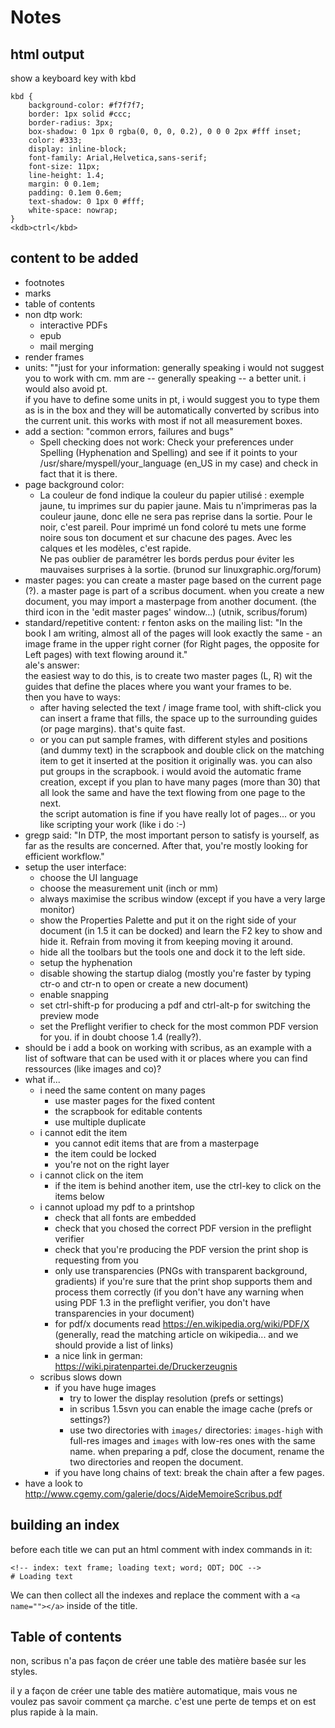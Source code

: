 # Notes

## html output

show a keyboard key with kbd
~~~
kbd {
    background-color: #f7f7f7;
    border: 1px solid #ccc;
    border-radius: 3px;
    box-shadow: 0 1px 0 rgba(0, 0, 0, 0.2), 0 0 0 2px #fff inset;
    color: #333;
    display: inline-block;
    font-family: Arial,Helvetica,sans-serif;
    font-size: 11px;
    line-height: 1.4;
    margin: 0 0.1em;
    padding: 0.1em 0.6em;
    text-shadow: 0 1px 0 #fff;
    white-space: nowrap;
}
<kdb>ctrl</kbd>
~~~

## content to be added

- footnotes
- marks
- table of contents
- non dtp work:
  - interactive PDFs
  - epub
  - mail merging
- render frames
- units: ""just for your information: generally speaking i would not suggest you to work with cm. mm are -- generally speaking -- a better unit. i would also avoid pt.  
  if you have to define some units in pt, i would suggest you to type them as is in the box and they will be automatically converted by scribus into the current unit. this works with most if not all measurement boxes.
- add a section: "common errors, failures and bugs"
  - Spell checking does not work: Check your preferences under Spelling (Hyphenation and Spelling) and see if it points to your /usr/share/myspell/your_language (en_US in my case) and check in fact that it is there.
- page background color:
  - La couleur de fond indique la couleur du papier utilisé : exemple jaune, tu imprimes sur du papier jaune. Mais tu n'imprimeras pas la couleur jaune, donc elle ne sera pas reprise dans la sortie. Pour le noir, c'est pareil. Pour imprimé un fond coloré tu mets une forme noire sous ton document et sur chacune des pages.
Avec les calques et les modèles, c'est rapide.  
Ne pas oublier de paramétrer les bords perdus pour éviter les mauvaises surprises à la sortie. (brunod sur linuxgraphic.org/forum)
- master pages: you can create a master page based on the current page (?). a master page is part of a scribus document. when you create a new document, you may import a masterpage from another document. (the third icon in the 'edit master pages' window…) (utnik, scribus/forum)
- standard/repetitive content: r fenton asks on the mailing list: "In the book I am writing, almost all of the pages will look exactly the same - an image frame in the upper right corner (for Right pages, the opposite for Left pages) with text flowing around it."  
  ale's answer:  
  the easiest way to do this, is to create two master pages (L, R) wit the guides that define the places where you want your frames to be.  
  then you have to ways:
  - after having selected the text / image frame tool, with shift-click you can insert a frame that fills, the space up to the surrounding guides (or page margins). that's quite fast.
  - or you can put sample frames, with different styles and positions (and dummy text) in the scrapbook and double click on the matching item to get it inserted at the position it originally was. you can also put groups in the scrapbook.
  i would avoid the automatic frame creation, except if you plan to have many pages (more than 30) that all look the same and have the text flowing from one page to the next.  
  the script automation is fine if you have really lot of pages... or you like scripting your work (like i do :-)
- gregp said: "In DTP, the most important person to satisfy is yourself, as far as the results are concerned. After that, you're mostly looking for efficient workflow."
- setup the user interface:
  - choose the UI language
  - choose the measurement unit (inch or mm)
  - always maximise the scribus window (except if you have a very large monitor)
  - show the Properties Palette and put it on the right side of your document (in 1.5 it can be docked) and learn the F2 key to show and hide it. Refrain from moving it from keeping moving it around.
  - hide all the toolbars but the tools one and dock it to the left side.
  - setup the hyphenation
  - disable showing the startup dialog (mostly you're faster by typing ctr-o and ctr-n to open or create a new document)
  - enable snapping 
  - set ctrl-shift-p for producing a pdf and ctrl-alt-p for switching the preview mode
  - set the Preflight verifier to check for the most common PDF version for you. if in doubt choose 1.4 (really?).
-  should be i add a book on working with scribus, as an example with a list of software that can be used with it or places where you can find ressources (like images and co)?
- what if...
  - i need the same content on many pages
    - use master pages for the fixed content
    - the scrapbook for editable contents
    - use multiple duplicate
  - i cannot edit the item
    - you cannot edit items that are from a masterpage
    - the item could be locked
    - you're not on the right layer
  - i cannot click on the item
    - if the item is behind another item, use the ctrl-key to click on the items below
  - i cannot upload my pdf to a printshop
    - check that all fonts are embedded
    - check that you chosed the correct PDF version in the preflight verifier
    - check that you're producing the PDF version the print shop is requesting from you
    - only use transparencies (PNGs with transparent background, gradients) if you're sure that the print shop supports them and process them correctly (if you don't have any warning when using PDF 1.3 in the preflight verifier, you don't have transparencies in your document)
    - for pdf/x documents read https://en.wikipedia.org/wiki/PDF/X (generally, read the matching article on wikipedia... and we should provide a list of links)
    - a nice link in german: https://wiki.piratenpartei.de/Druckerzeugnis
  - scribus slows down
    - if you have huge images
      - try to lower the display resolution (prefs or settings)
      - in scribus 1.5svn you can enable the image cache (prefs or settings?)
      - use two directories with `images/` directories: `images-high` with full-res images and `images` with low-res ones with the same name. when preparing a pdf, close the document, rename the two directories and reopen the document.
    - if you have long chains of text: break the chain after a few pages.
- have a look to http://www.cgemy.com/galerie/docs/AideMemoireScribus.pdf 

## building an index

before each title we can put an html comment with index commands in it:

    <!-- index: text frame; loading text; word; ODT; DOC -->
    # Loading text

We can then collect all the indexes and replace the comment with a `<a name=""></a>` inside of the title.

## Table of contents

non, scribus n'a pas façon de créer une table des matière basée sur les styles.

il y a façon de créer une table des matière automatique, mais vous ne voulez pas savoir comment ça marche.
c'est une perte de temps et on est plus rapide à la main.
